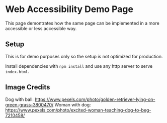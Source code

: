 # Web Accessibility Demo Page

This page demontrates how the same page can be implemented in a more accessible or less accessible way.

## Setup

This is for demo purposes only so the setup is not optimized for production.

Install dependencies with `npm install` and use any http server to serve `index.html`.

## Image Credits

Dog with ball: https://www.pexels.com/photo/golden-retriever-lying-on-green-grass-3800470/
Woman with dog: https://www.pexels.com/photo/excited-woman-teaching-dog-to-beg-7210458/
